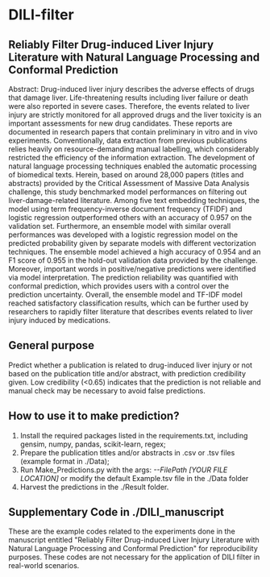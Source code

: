 # DILI-filter
## Reliably Filter Drug-induced Liver Injury Literature with Natural Language Processing and Conformal Prediction
Abstract:
Drug-induced liver injury describes the adverse effects of drugs that damage liver. Life-threatening results including liver failure or death were also reported in severe cases. Therefore, the events related to liver injury are strictly monitored for all approved drugs and the liver toxicity is an important assessments for new drug candidates. These reports are documented in research papers that contain preliminary in vitro and in vivo experiments. Conventionally, data extraction from previous publications relies heavily on resource-demanding manual labelling, which considerably restricted the efficiency of the information extraction. The development of natural language processing techniques enabled the automatic processing of biomedical texts. Herein, based on around 28,000 papers (titles and abstracts) provided by the Critical Assessment of Massive Data Analysis challenge, this study benchmarked model performances on filtering out liver-damage-related literature. Among five text embedding techniques, the model using term frequency-inverse document frequency (TFIDF) and logistic regression outperformed others with an accuracy of 0.957 on the validation set. Furthermore, an ensemble model with similar overall performances was developed with a logistic regression model on the predicted probability given by separate models with different vectorization techniques. The ensemble model achieved a high accuracy of 0.954 and an F1 score of 0.955 in the hold-out validation data provided by the challenge. Moreover, important words in positive/negative predictions were identified via model interpretation. The prediction reliability was quantified with conformal prediction, which provides users with a control over the prediction uncertainty. Overall, the ensemble model and TF-IDF model reached satisfactory classification results, which can be further used by researchers to rapidly filter literature that describes events related to liver injury induced by medications.

## General purpose
Predict whether a publication is related to drug-induced liver injury or not based on the publication title and/or abstract, with prediction credibility given. Low credibility (<0.65) indicates that the prediction is not reliable and manual check may be necessary to avoid false predictions.


## How to use it to make prediction?
1. Install the required packages listed in the requirements.txt, including gensim, numpy, pandas, scikit-learn, regex;
2. Prepare the publication titles and/or abstracts in .csv or .tsv files (example format in ./Data);
3. Run Make_Predictions.py with the args: *--FilePath [YOUR FILE LOCATION]* or modify the default Example.tsv file in the ./Data folder
4. Harvest the predictions in the ./Result folder.

## Supplementary Code in ./DILI_manuscript
These are the example codes related to the experiments done in the manuscript entitled "Reliably Filter Drug-induced Liver Injury Literature with Natural Language Processing and Conformal Prediction" for reproducibility purposes. These codes are not necessary for the application of DILI filter in real-world scenarios.
